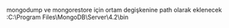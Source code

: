 mongodump ve mongorestore için ortam degişkenine path olarak eklenecek :C:\Program Files\MongoDB\Server\4.2\bin

